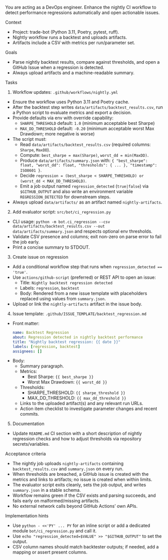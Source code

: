 You are acting as a DevOps engineer. Enhance the nightly CI workflow to detect performance regressions automatically and open actionable issues.

Context

- Project: trade-bot (Python 3.11, Poetry, pytest, ruff).
- Nightly workflow runs a backtest and uploads artifacts.
- Artifacts include a CSV with metrics per run/parameter set.

Goals

- Parse nightly backtest results, compare against thresholds, and open a GitHub Issue when a regression is detected.
- Always upload artifacts and a machine-readable summary.

Tasks

1) Workflow updates: `.github/workflows/nightly.yml`
- Ensure the workflow uses Python 3.11 and Poetry cache.
- After the backtest step writes `data/artifacts/backtest_results.csv`, run a Python script to evaluate metrics and export a decision.
- Provide defaults via env with override capability:
  - `SHARPE_THRESHOLD` default: `1.0` (minimum acceptable best Sharpe)
  - `MAX_DD_THRESHOLD` default: `-0.20` (minimum acceptable worst Max Drawdown; more negative is worse)
- The script must:
  - Read `data/artifacts/backtest_results.csv` (required columns: `Sharpe`, `MaxDD`).
  - Compute: `best_sharpe = max(Sharpe)`, `worst_dd = min(MaxDD)`.
  - Produce `data/artifacts/summary.json` with: `{ "best_sharpe": float, "worst_dd": float, "thresholds": { ... }, "timestamp": ISO8601 }`.
  - Decide `regression = (best_sharpe < SHARPE_THRESHOLD) or (worst_dd < MAX_DD_THRESHOLD)`.
  - Emit a job output named `regression_detected` (`true|false`) via `$GITHUB_OUTPUT` and also write an environment variable `REGRESSION_DETECTED` for downstream steps.
- Always upload `data/artifacts/` as an artifact named `nightly-artifacts`.

2) Add evaluator script: `src/bot/ci_regression.py`
- CLI usage: `python -m bot.ci_regression --csv data/artifacts/backtest_results.csv --out data/artifacts/summary.json` and respects optional env thresholds.
- Validate CSV presence and columns; exit non-zero on parse error to fail the job early.
- Print a concise summary to STDOUT.

3) Create issue on regression
- Add a conditional workflow step that runs when `regression_detected == 'true'`.
- Use `actions/github-script` (preferred) or REST API to open an issue:
  - Title: `Nightly backtest regression detected`
  - Labels: `regression`, `backtest`
  - Body: Rendered from a new issue template with placeholders replaced using values from `summary.json`.
- Upload or link the `nightly-artifacts` artifact in the issue body.

4) Issue template: `.github/ISSUE_TEMPLATE/backtest_regression.md`
- Front matter:
  ```yaml
  name: Backtest Regression
  about: Regression detected in nightly backtest performance
  title: "Nightly backtest regression: {{ date }}"
  labels: [regression, backtest]
  assignees: []
  ```
- Body:
  - Summary paragraph.
  - Metrics:
    - Best Sharpe: `{{ best_sharpe }}`
    - Worst Max Drawdown: `{{ worst_dd }}`
  - Thresholds:
    - SHARPE_THRESHOLD: `{{ sharpe_threshold }}`
    - MAX_DD_THRESHOLD: `{{ max_dd_threshold }}`
  - Links to the uploaded artifact(s) and any relevant run URLs.
  - Action item checklist to investigate parameter changes and recent commits.

5) Documentation
- Update `README.md` CI section with a short description of nightly regression checks and how to adjust thresholds via repository secrets/variables.

Acceptance criteria

- The nightly job uploads `nightly-artifacts` containing `backtest_results.csv` and `summary.json` on every run.
- When thresholds are breached, a GitHub issue is created with the metrics and links to artifacts; no issue is created when within limits.
- The evaluator script exits cleanly, sets the job output, and writes `summary.json` in a stable schema.
- Workflow remains green if the CSV exists and parsing succeeds, and fails early on malformed/missing artifacts.
- No external network calls beyond GitHub Actions’ own APIs.

Implementation hints

- Use `python - <<'PY'
  ...
  PY` for an inline script or add a dedicated module `bot/ci_regression.py` and call it.
- Use `echo "regression_detected=$VALUE" >> "$GITHUB_OUTPUT"` to set the output.
- CSV column names should match backtester outputs; if needed, add a mapping or assert present columns.
